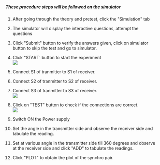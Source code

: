 ##### These procedure steps will be followed on the simulator

1. After going through the theory and pretest, click the "Simulation" tab<br>

2. The simulator will display the interactive questions, attempt the questions<br>
3. Click "Submit" button to verify the answers given, click on simulator button to skip the test and go to simulator.<br>
4. Click "START' button to start the experiment<br>
<img src="images/proc1.png"><br>
5. Connect S1 of tranmitter to S1 of receiver.<br>
6. Connect S2 of tranmitter to S2 of receiver.<br>
7. Connect S3 of tranmitter to S3 of receiver.<br>
<img src="images/proc2.png"><br>
8. Click on "TEST" button to check  if the connections are correct.<br>
<img src="images/proc3.pngs"><br>
9. Switch ON the Power supply<br>
10. Set the angle in the transmitter side and observe the receiver side and tabulate the reading.<br>
11. Set at various angle in the transmitter side till 360 degrees and observe at the receiver side and click "ADD" to tabulate the readings.<br>
12. Click "PLOT" to obtain the plot of the synchro pair.<br>


